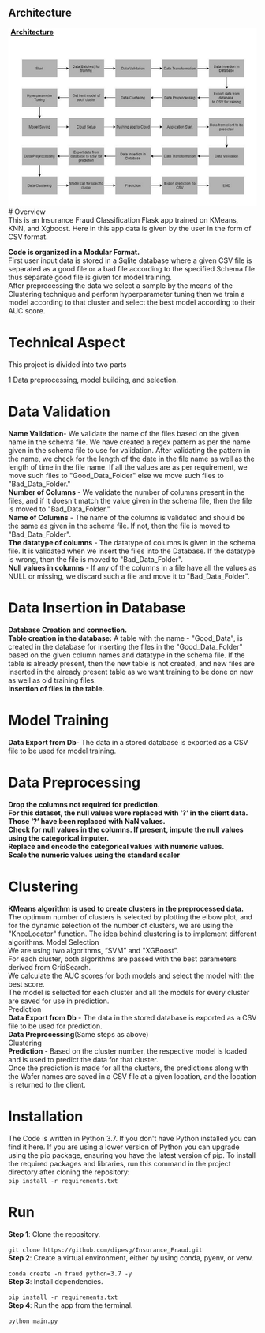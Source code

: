 ## Architecture
<img src="https://github.com/k17hawk/Insurance-fraude-detection/blob/main/156880590-5f640a12-a1df-4fc6-86bc-f844bdf66c00.png"/>
# Overview </br> 
This is an Insurance Fraud Classification Flask app trained on KMeans, KNN, and Xgboost. Here in this app data is given by the user in the form of CSV format.</br> 

**Code is organized in a Modular Format.** </br> 
First user input data is stored in a Sqlite database where a given CSV file is separated as a good file or a bad file according to the specified Schema file thus separate good file is given for model training.</br> 
After preprocessing the data we select a sample by the means of the Clustering technique and perform hyperparameter tuning then we train a model according to that cluster and select the best model according to their AUC score. </br> 

# Technical Aspect 
This project is divided into two parts </br> 

1 Data preprocessing, model building, and selection. </br> 
# Data Validation </br> 
**Name Validation**- We validate the name of the files based on the given name in the schema file. We have created a regex pattern as per the name given in the schema file to use for validation. After validating the pattern in the name,
we check for the length of the date in the file name as well as the length of time in the file name. If all the values are as per requirement, we move such files to "Good_Data_Folder" else we move such files to "Bad_Data_Folder." </br> 
**Number of Columns** - We validate the number of columns present in the files, and if it doesn't match the value given in the schema file, then the file is moved to "Bad_Data_Folder." </br> 
**Name of Columns** - The name of the columns is validated and should be the same as given in the schema file. If not, then the file is moved to "Bad_Data_Folder". </br> 
**The datatype of columns** - The datatype of columns is given in the schema file. It is validated when we insert the files into the Database. If the datatype is wrong, then the file is moved to "Bad_Data_Folder". </br> 
**Null values in columns** - If any of the columns in a file have all the values as NULL or missing, we discard such a file and move it to "Bad_Data_Folder". </br> 
# Data Insertion in Database </br> 
**Database Creation and connection.** </br> 
**Table creation in the database:** A table with the name - "Good_Data", is created in the database for inserting the files in the "Good_Data_Folder" 
based on the given column names and datatype in the schema file. If the table is already present, then the new table is not created, and new files are
inserted in the already present table as we want training to be done on new as well as old training files.  </br> 
**Insertion of files in the table.** </br> 
# Model Training </br> 
**Data Export from Db**- The data in a stored database is exported as a CSV file to be used for model training. </br> 
# Data Preprocessing </br> 
**Drop the columns not required for prediction.** </br> 
**For this dataset, the null values were replaced with ‘?’ in the client data. Those ‘?’ have been replaced with NaN values.** </br> 
**Check for null values in the columns. If present, impute the null values using the categorical imputer.** </br> 
**Replace and encode the categorical values with numeric values.** </br> 
**Scale the numeric values using the standard scaler**</br> 
# Clustering </br> 
**KMeans algorithm is used to create clusters in the preprocessed data.** </br> 
The optimum number of clusters is selected by plotting the elbow plot, and for the dynamic selection of the number of clusters, we are using the "KneeLocator" function. The idea behind clustering is to implement different algorithms.
Model Selection </br> 
We are using two algorithms, “SVM” and "XGBoost". </br> 
For each cluster, both algorithms are passed with the best parameters derived from GridSearch. </br> 
We calculate the AUC scores for both models and select the model with the best score. </br> 
The model is selected for each cluster and all the models for every cluster are saved for use in prediction. </br> 
Prediction </br> 
**Data Export from Db** - The data in the stored database is exported as a CSV file to be used for prediction. </br> 
**Data Preprocessing**(Same steps as above) </br> 
Clustering </br> 
**Prediction** - Based on the cluster number, the respective model is loaded and is used to predict the data for that cluster.</br> 
Once the prediction is made for all the clusters, the predictions along with the Wafer names are saved in a CSV file at a given location, and the location is returned to the client.

# Installation </br> 
The Code is written in Python 3.7. If you don't have Python installed you can find it here. If you are using a lower version of Python you can upgrade using the pip package, ensuring you have the latest version of pip. To install the required packages and libraries, run this command in the project directory after cloning the repository: </br> 
```pip install -r requirements.txt```

# Run </br> 
**Step 1**: Clone the repository. </br> 

```git clone https://github.com/dipesg/Insurance_Fraud.git``` </br> 
**Step 2**: Create a virtual environment, either by using conda, pyenv, or venv. </br> 

```conda create -n fraud python=3.7 -y```  </br> 
**Step 3**: Install dependencies. </br> 

```pip install -r requirements.txt``` </br> 
**Step 4**: Run the app from the terminal. </br> 

```python main.py```
